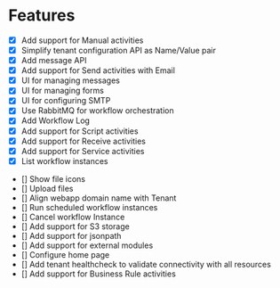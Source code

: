 # Features

- [x] Add support for Manual activities
- [x] Simplify tenant configuration API as Name/Value pair
- [x] Add message API
- [x] Add support for Send activities with Email
- [x] UI for managing messages
- [x] UI for managing forms
- [x] UI for configuring SMTP
- [x] Use RabbitMQ for workflow orchestration
- [x] Add Workflow Log
- [x] Add support for Script activities
- [x] Add support for Receive activities
- [x] Add support for Service activities
- [x] List workflow instances
- [] Show file icons
- [] Upload files
- [] Align webapp domain name with Tenant
- [] Run scheduled workflow instances
- [] Cancel workflow Instance
- [] Add support for S3 storage
- [] Add support for jsonpath
- [] Add support for external modules
- [] Configure home page
- [] Add tenant healthcheck to validate connectivity with all resources
- [] Add support for Business Rule activities
